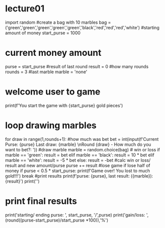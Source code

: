 # lecture01
import random
#create a bag with 10 marbles
bag = ('green','green','green','green','green','black','red','red','red','white')
#starting amount of money
start_purse = 1000
# current money amount
purse = start_purse
#result of last round
result = 0
#how many rounds
rounds = 3
#last marble
marble = 'none'
# welcome user to game
print(f'You start the game with {start_purse} gold pieces')
# loop drawing marbles
for draw in range(1,rounds+1):
    #how much was bet
    bet = int(input(f'Current Purse: {purse} Last draw: {marble} \nRound {draw} - How much do you want to bet?: '))
    #draw marble
    marble = random.choice(bag)
    # win or loss
    if marble == 'green':
        result = bet
    elif marble == 'black':
        result = 10 * bet
    elif marble == 'white':
        result = -5 * bet
    else:
        result = -bet
    #calc win or loss/ result and new amount/purse
    purse += result
    #lose game if lose half of money
    if purse < 0.5 * start_purse:
        print(f'Game over! You lost to much gold!!!')
        break
    #print results
    print(f'purse: {purse}, last result: ({marble}): {result}')
    print('')
# print final results
print('starting/ ending purse: ', start_purse, '/',purse)
print('gain/loss: ', (round((purse-start_purse)/start_purse *100)),'%')
